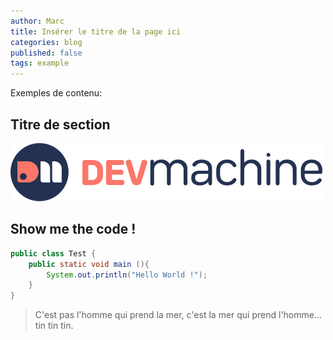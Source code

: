 ```yaml
---
author: Marc
title: Insérer le titre de la page ici
categories: blog
published: false
tags: example
---
```


Exemples de contenu:    

## Titre de section

![logo netlify](/assets/images/devmachine.svg)

## Show me the code !

```java
public class Test {
    public static void main (){
        System.out.println("Hello World !");
    }
}
```


> C'est pas l'homme qui prend la mer, c'est la mer qui prend l'homme... tin tin tin.

